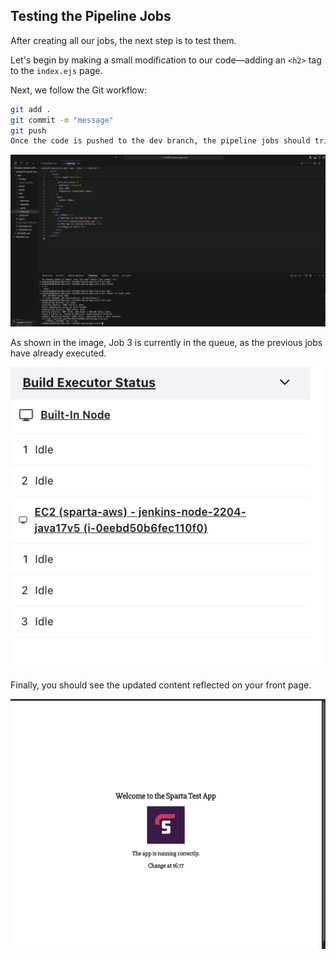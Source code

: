 ## Testing the Pipeline Jobs

After creating all our jobs, the next step is to test them.

Let's begin by making a small modification to our code—adding an `<h2>` tag to the `index.ejs` page.

Next, we follow the Git workflow:

```bash
git add .
git commit -m "message"
git push
Once the code is pushed to the dev branch, the pipeline jobs should trigger automatically.
```

![alt text](<Screenshot 2025-02-10 at 16.20.48.png>)

As shown in the image, Job 3 is currently in the queue, as the previous jobs have already executed.

![alt text](<Screenshot 2025-02-10 at 16.21.02.png>)

Finally, you should see the updated content reflected on your front page.

![alt text](<Screenshot 2025-02-10 at 16.21.27.png>)
